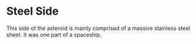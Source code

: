# Steel Side

This side of the asteroid is mainly comprised of a massive stainless steel sheet. It was one part of a spaceship.
